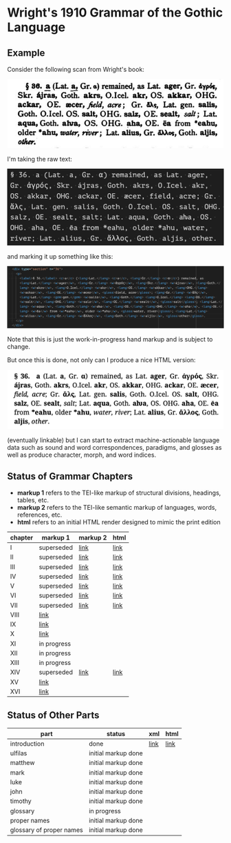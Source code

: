 # Wright's 1910 Grammar of the Gothic Language

## Example

Consider the following scan from Wright's book:

![](https://raw.githubusercontent.com/jtauber/gothica/main/wright-1910-grammar/img/img1.png)

I'm taking the raw text:

![](https://raw.githubusercontent.com/jtauber/gothica/main/wright-1910-grammar/img/img2.png)

and marking it up something like this:

![](https://raw.githubusercontent.com/jtauber/gothica/main/wright-1910-grammar/img/img3.png)

Note that this is just the work-in-progress hand markup and is subject to change.

But once this is done, not only can I produce a nice HTML version:

![](https://raw.githubusercontent.com/jtauber/gothica/main/wright-1910-grammar/img/img4.png)

(eventually linkable) but I can start to extract machine-actionable language data such as sound and word correspondences, paradigms, and glosses as well as produce character, morph, and word indices.

## Status of Grammar Chapters

* **markup 1** refers to the TEI-like markup of structural divisions, headings, tables, etc.
* **markup 2** refers to the TEI-like semantic markup of languages, words, references, etc.
* **html** refers to an initial HTML render designed to mimic the print edition

| chapter | markup 1              | markup 2              | html                        |
|---------|-----------------------|-----------------------|-----------------------------|
| I       | superseded            | [link](chapter01.xml) | [link](html/chapter01.html)|
| II      | superseded            | [link](chapter02.xml) | [link](html/chapter02.html) |
| III     | superseded            | [link](chapter03.xml) | [link](html/chapter03.html) |
| IV      | superseded            | [link](chapter04.xml) | [link](html/chapter04.html) |
| V       | superseded            | [link](chapter05.xml) | [link](html/chapter05.html) |
| VI      | superseded            | [link](chapter06.xml) | [link](html/chapter06.html) |
| VII     | superseded            | [link](chapter07.xml) | [link](html/chapter07.html) |
| VIII    | [link](chapter08.xml) |                       |                             |
| IX      | [link](chapter09.xml) |                       |                             |
| X       | [link](chapter10.xml) |                       |                             |
| XI      | in progress           |                       |                             |
| XII     | in progress           |                       |                             |
| XIII    | in progress           |                       |                             |
| XIV     | superseded            | [link](chapter14.xml) | [link](html/chapter14.html) |
| XV      | [link](chapter15.xml) |                       |                             |
| XVI     | [link](chapter16.xml) |                       |                             |

## Status of Other Parts

| part                     | status              | xml                      | html                           |
|--------------------------|---------------------|--------------------------|--------------------------------|
| introduction             | done                | [link](introduction.xml) | [link](html/introduction.html) |
| ulfilas                  | initial markup done |                          |                                |
| matthew                  | initial markup done |                          |                                |
| mark                     | initial markup done |                          |                                |
| luke                     | initial markup done |                          |                                |
| john                     | initial markup done |                          |                                |
| timothy                  | initial markup done |                          |                                |
| glossary                 | in progress         |                          |                                |
| proper names             | initial markup done |                          |                                |
| glossary of proper names | initial markup done |                          |                                |
